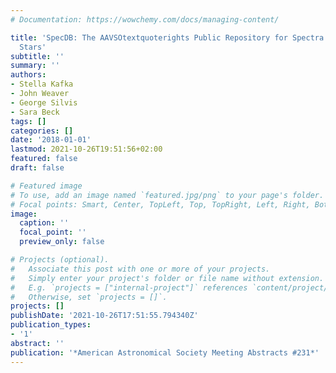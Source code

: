 ```yaml
---
# Documentation: https://wowchemy.com/docs/managing-content/

title: 'SpecDB: The AAVSOtextquoterights Public Repository for Spectra of Variable
  Stars'
subtitle: ''
summary: ''
authors:
- Stella Kafka
- John Weaver
- George Silvis
- Sara Beck
tags: []
categories: []
date: '2018-01-01'
lastmod: 2021-10-26T19:51:56+02:00
featured: false
draft: false

# Featured image
# To use, add an image named `featured.jpg/png` to your page's folder.
# Focal points: Smart, Center, TopLeft, Top, TopRight, Left, Right, BottomLeft, Bottom, BottomRight.
image:
  caption: ''
  focal_point: ''
  preview_only: false

# Projects (optional).
#   Associate this post with one or more of your projects.
#   Simply enter your project's folder or file name without extension.
#   E.g. `projects = ["internal-project"]` references `content/project/deep-learning/index.md`.
#   Otherwise, set `projects = []`.
projects: []
publishDate: '2021-10-26T17:51:55.794340Z'
publication_types:
- '1'
abstract: ''
publication: '*American Astronomical Society Meeting Abstracts #231*'
---
```

